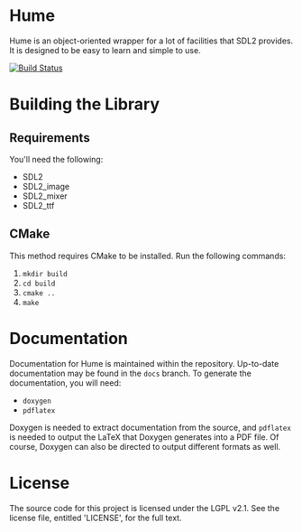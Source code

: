 # Hume
Hume is an object-oriented wrapper for a lot of facilities that SDL2 provides.
It is designed to be easy to learn and simple to use.

[![Build Status](https://build.mardev.net/buildStatus/icon?job=Hume)](https://grandmaster.mardev.net/jenkins/job/Hume/)

# Building the Library

## Requirements
You'll need the following:

* SDL2
* SDL2_image
* SDL2_mixer
* SDL2_ttf

## CMake
This method requires CMake to be installed.
Run the following commands:

1. `mkdir build`
2. `cd build`
3. `cmake ..`
4. `make`

# Documentation

Documentation for Hume is maintained within the repository. Up-to-date documentation
may be found in the `docs` branch. To generate the documentation, you will need:

* `doxygen`
* `pdflatex`

Doxygen is needed to extract documentation from the source, and `pdflatex` is needed
to output the LaTeX that Doxygen generates into a PDF file. Of course, Doxygen can
also be directed to output different formats as well.

# License
The source code for this project is licensed under the LGPL v2.1.
See the license file, entitled 'LICENSE', for the full text.
